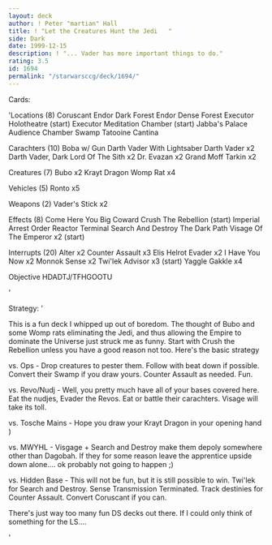 ```yaml
---
layout: deck
author: ! Peter "martian" Hall
title: ! "Let the Creatures Hunt the Jedi   "
side: Dark
date: 1999-12-15
description: ! "... Vader has more important things to do."
rating: 3.5
id: 1694
permalink: "/starwarsccg/deck/1694/"
---
```

Cards: 

'Locations (8)
Coruscant
Endor Dark Forest
Endor Dense Forest
Executor Holotheatre (start)
Executor Meditation Chamber (start)
Jabba's Palace Audience Chamber
Swamp
Tatooine Cantina

Carachters (10)
Boba w/ Gun
Darth Vader With Lightsaber
Darth Vader  x2
Darth Vader, Dark Lord Of The Sith  x2
Dr. Evazan  x2
Grand Moff Tarkin  x2

Creatures (7)
Bubo  x2
Krayt Dragon
Womp Rat  x4

Vehicles (5)
Ronto x5

Weapons (2)
Vader's Stick x2

Effects (8)
Come Here You Big Coward
Crush The Rebellion (start)
Imperial Arrest Order
Reactor Terminal
Search And Destroy
The Dark Path
Visage Of The Emperor  x2 (start)

Interrupts (20)
Alter  x2
Counter Assault  x3
Elis Helrot
Evader	x2
I Have You Now	x2
Monnok
Sense x2
Twi'lek Advisor  x3 (start)
Yaggle Gakkle  x4

Objective
HDADTJ/TFHGOOTU

'

Strategy: '

This is a fun deck I whipped up out of boredom.  The thought of Bubo and some Womp rats eliminating the Jedi, and thus allowing the Empire to dominate the Universe just struck me as funny.  Start with Crush the Rebellion unless you have a good reason not too.  Here's the basic strategy

vs. Ops -  Drop creatures to pester them.  Follow with beat down if possible.  Convert their Swamp if you draw yours.  Counter Assault as needed.  Fun.

vs. Revo/Nudj -  Well, you pretty much have all of your bases covered here.  Eat the nudjes, Evader the Revos.	Eat or battle their carachters. Visage will take its toll.

vs. Tosche Mains - Hope you draw your Krayt Dragon in your opening hand )

vs. MWYHL - Visgage + Search and Destroy make them depoly somewhere other than Dagobah.  If they for some reason leave the apprentice upside down alone.... ok probably not going to happen ;)

vs. Hidden Base - This will not be fun, but it is still possible to win.  Twi'lek for Search and Destroy.  Sense Transmission Terminated.  Track destinies for Counter Assault.  Convert Coruscant if you can.

There's just way too many fun DS decks out there.  If I could only think of something for the LS....

'
